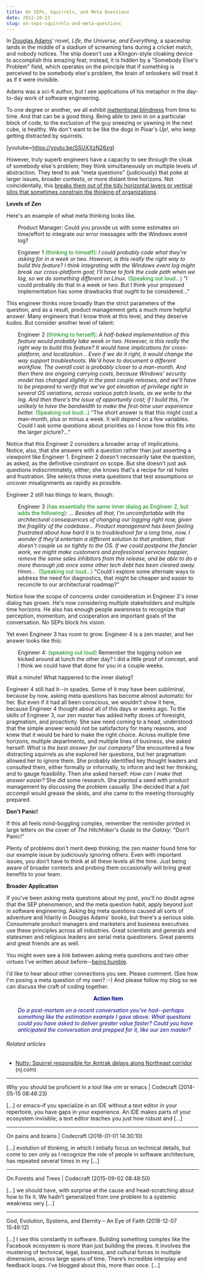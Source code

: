 ```yaml
---
title: On SEPs, Squirrels, and Meta Questions
date: 2012-10-23
slug: on-seps-squirrels-and-meta-questions
---
```


In <a class="zem_slink" title="Douglas Adams" href="http://douglasadams.com/" target="_blank" rel="homepage noopener">Douglas Adams</a>' novel, <em>Life, the Universe, and Everything</em>, a spaceship lands in the middle of a stadium of screaming fans during a cricket match, and nobody notices. The ship doesn't use a Klingon-style cloaking device to accomplish this amazing feat; instead, it is hidden by a "Somebody Else's Problem" field, which operates on the principle that if something is perceived to be somebody else's problem, the brain of onlookers will treat it as if it were invisible.

Adams was a sci-fi author, but I see applications of his metaphor in the day-to-day work of software engineering.

To one degree or another, we all exhibit <a class="zem_slink" title="Inattentional blindness" href="http://en.wikipedia.org/wiki/Inattentional_blindness" target="_blank" rel="wikipedia noopener">inattentional blindness</a> from time to time. And that can be a good thing. Being able to zero in on a particular block of code, to the exclusion of the guy sneezing or yawning in the next cube, is healthy. We don't want to be like the dogs in Pixar's <em>Up!</em>, who keep getting distracted by squirrels.

[youtube=https://youtu.be/SSUXXzN26zg]

However, truly superb engineers have a capacity to see through the cloak of somebody else's problem; they think simultaneously on multiple levels of abstraction. They tend to ask "meta questions" (judiciously) that poke at larger issues, broader contexts, or more distant time horizons. Not coincidentally, <!--more-->this <a title="Unencapsulate Yourself" href="unencapsulate-yourself.md">breaks them out of the tidy horizontal layers or vertical silos that sometimes constrain the thinking of organizations</a>.

<strong>Levels of Zen</strong>

Here's an example of what meta thinking looks like.
<p style="padding-left:30px;">Product Manager: Could you provide us with some estimates on time/effort to integrate our error messages with the Windows event log?</p>
<p style="padding-left:30px;">Engineer 1 <span style="color:#008000;">(thinking to himself)</span>: <em>I could probably code what they're asking for in a week or two. However, is this really the right way to build this feature? I think integrating with the Windows event log might break our cross-platform goal; I'll have to fork the code path when we log, so we do something different on Linux.</em> <span style="color:#008000;">(Speaking out loud...)</span> "I could probably do that in a week or two. But I think your proposed implementation has some drawbacks that ought to be considered..."</p>
This engineer thinks more broadly than the strict parameters of the question, and as a result, product management gets a much more helpful answer. Many engineers that I know think at this level, and they deserve kudos. But consider another level of talent:
<p style="padding-left:30px;">Engineer 2 <span style="color:#008000;">(thinking to herself)</span>: <em>A half-baked implementation of this feature would probably take week or two. However, is this really the right way to build this feature? It would have implications for cross-platform, and localization... Even if we do it right, it would change the way support troubleshoots. We'd have to document a different workflow. The overall cost is probably closer to a man-month. And then there are ongoing carrying costs, because Windows' security model has changed slightly in the past couple releases, and we'll have to be prepared to verify that we've got elevation of privilege right in several OS variations, across various patch levels, as we write to the log. And then there's the issue of opportunity cost; if I build this, I'm unlikely to have the bandwidth to make the first-time user experience better.</em> <span style="color:#008000;">(Speaking out loud...)</span> "The short answer is that this might cost a man-month, plus or minus a week. It will depend on a few variables. Could I ask some questions about priorities so I know how this fits into the larger picture?..."</p>
Notice that this Engineer 2 considers a broader array of implications. Notice, also, that she answers with a question rather than just asserting a viewpoint like Engineer 1. Engineer 2 doesn't necessarily take the question, as asked, as the definitive constraint on scope. But she doesn't just ask questions indiscriminately, either; she knows that's a recipe for rat holes and frustration. She selects those meta questions that test assumptions or uncover misalignments as rapidly as possible.

Engineer 2 still has things to learn, though:
<p style="padding-left:30px;">Engineer 3 <span style="color:#008000;">(has essentially the same inner dialog as Engineer 2, but adds the following)</span>: ... <em>Besides all that, I'm uncomfortable with the architectural consequences of changing our logging right now, given the fragility of the codebase... Product management has been feeling frustrated about how hard it is to troubleshoot for a long time, now. I wonder if they'd entertain a different solution to that problem, that doesn't couple us so tightly to the OS. If we could postpone the fancier work, we might make customers and professional services happier, remove the same sales inhibitors from this release, and be able to do a more thorough job once some other tech debt has been cleared away. Hmm... </em> <span style="color:#008000;">(Speaking out loud...)</span> "Could I explore some alternate ways to address the need for diagnostics, that might be cheaper and easier to reconcile to our architectural roadmap?"</p>
Notice how the scope of concerns under consideration in Engineer 3's inner dialog has grown. He's now considering multiple stakeholders and multiple time horizons. He also has enough people awareness to recognize that perception, momentum, and cooperation are important goals of the conversation. No SEPs block his vision.

Yet even Engineer 3 has room to grow. Engineer 4 is a zen master, and her answer looks like this:
<p style="padding-left:30px;">Engineer 4: <span style="color:#008000;">(speaking out loud)</span> Remember the logging notion we kicked around at lunch the other day? I did a little proof of concept, and I think we could have that done for you in a couple weeks.</p>
Wait a minute! What happened to the inner dialog?

Engineer 4 still had it--in spades. Some of it may have been subliminal, because by now, asking meta questions has become almost automatic for her. But even if it had all been conscious, we wouldn't show it here, because Engineer 4 thought about all of this days or weeks ago. To the skills of Engineer 3, our zen master has added hefty doses of foresight, pragmatism, and proactivity. She saw need coming to a head, understood that the simple answer would not be satisfactory for many reasons, and knew that it would be hard to make the right choice. Across multiple time horizons, multiple departments, and multiple lines of business, she asked herself: <em>What is the best answer for our company?</em> She encountered a few distracting squirrels as she explored her questions, but her pragmatism allowed her to ignore them. She probably identified key thought leaders and consulted them, either formally or informally, to inform and test her thinking, and to gauge feasibility. Then she asked herself: <em>How can I make that answer easier?</em> She did some research. She planted a seed with product management by discussing the problem casually. She decided that a <em>fait accompli</em> would grease the skids, and she came to the meeting thoroughly prepared.

<strong>Don't Panic!</strong>

If this all feels mind-boggling complex, remember the reminder printed in large letters on the cover of <em>The Hitchhiker's Guide to the Galaxy</em>: "Don't Panic!"

Plenty of problems don't merit deep thinking; the zen master found time for our example issue by judiciously ignoring others. Even with important issues, you don't have to think at all these levels all the time. Just being aware of broader contexts and probing them occasionally will bring great benefits to your team.

<strong>Broader Application</strong>

If you've been asking meta questions about my post, you'll no doubt agree that the SEP phenomenon, and the meta question habit, apply beyond just in software engineering. Asking big meta questions caused all sorts of adventure and hilarity in Douglas Adams' books, but there's a serious side. Consummate product managers and marketers and business executives use these principles across all industries. Great scientists and generals and statesmen and religious leaders are serial meta questioners. Great parents and great friends are as well.

You might even see a link between asking meta questions and two other virtues I've written about before--<a title="Lynn Bendixsen: Listen." href="humility.md">being humble</a>.

I'd like to hear about other connections you see. Please comment. (See how I'm posing a meta question of my own? :-) And please follow my blog so we can discuss the craft of coding together.
<p style="padding-left:30px;text-align:center;"><strong><span style="color:#000080;">Action Item</span></strong></p>
<p style="padding-left:30px;"><em><span style="color:#000080;">Do a post-mortem on a recent conversation you've had--perhaps something like the estimation example I gave above. What questions could you have asked to deliver greater value faster? Could you have anticipated the conversation and prepped for it, like our zen master?</span></em></p>

<h6 class="zemanta-related-title" style="font-size:1em;">Related articles</h6>
<ul class="zemanta-article-ul">
	<li class="zemanta-article-ul-li"><a href="http://www.nj.com/news/index.ssf/2012/10/nutty.html" target="_blank" rel="noopener">Nutty: Squirrel responsible for Amtrak delays along Northeast corridor</a> (nj.com)</li>
</ul>

---

Why you should be proficient in a tool like vim or emacs | Codecraft (2014-05-15 08:46:23)

[…] or emacs–if you specialize in an IDE without a text editor in your repertoire, you have gaps in your experience. An IDE makes parts of your ecosystem invisible; a text editor teaches you just how robust and […]

---

On pains and brains | Codecraft (2016-01-01 14:30:10)

[…] evolution of thinking, in which I initially focus on technical details, but come to zen only as I recognize the role of people in software architecture, has repeated several times in my […]

---

On Forests and Trees | Codecraft (2015-09-02 08:48:50)

[…] we should have, with surprise at the cause and head-scratching about how to fix it. We hadn’t generalized from one problem to a systemic weakness very […]

---

God, Evolution, Systems, and Eternity &#8211; An Eye of Faith (2018-12-07 15:49:12)

[…] I see this constantly in software. Building something complex like the Facebook ecosystem is more than just building the pieces. It involves the mustering of technical, legal, business, and cultural forces in multiple dimensions, across large spans of time. There’s incredible interplay and feedback loops. I’ve blogged about this, more than once. […]
